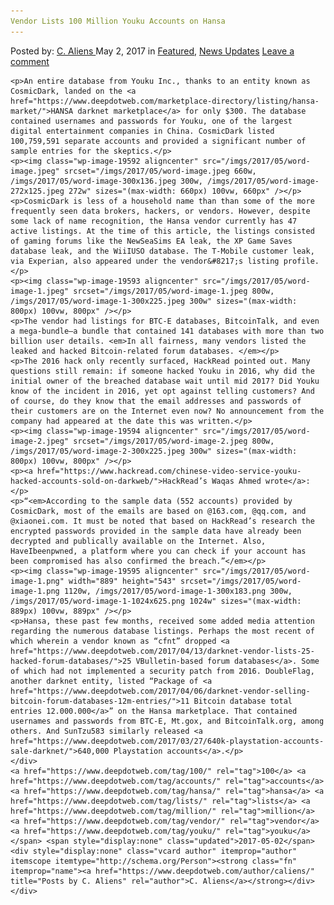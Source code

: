```yaml
---
Vendor Lists 100 Million Youku Accounts on Hansa
---
```

<article class="post-listing post-19584 post type-post status-publish format-standard has-post-thumbnail hentry  tag-3953 tag-accounts tag-hansa tag-lists tag-million tag-vendor tag-youku">
    <div class="post-inner">
        <span>Posted by: <a href="https://www.deepdotweb.com/author/caliens/" title="">C. Aliens </a></span>
    <span>May 2, 2017</span>
    <span>in <a href="https://www.deepdotweb.com/category/deepdot-news/" rel="category tag">Featured</a>, <a href="https://www.deepdotweb.com/category/news-updates/" rel="category tag">News Updates</a></span>
    <span><a href="https://www.deepdotweb.com/2017/05/02/vendor-lists-100-million-youku-accounts-hansa/#respond">Leave a comment</a></span>
    </p>
    <div class="clear"></div>
    
    <p>An entire database from Youku Inc., thanks to an entity known as CosmicDark, landed on the <a href="https://www.deepdotweb.com/marketplace-directory/listing/hansa-market/">HANSA darknet marketplace</a> for only $300. The database contained usernames and passwords for Youku, one of the largest digital entertainment companies in China. CosmicDark listed 100,759,591 separate accounts and provided a significant number of sample entries for the skeptics.</p>
    <p><img class="wp-image-19592 aligncenter" src="/imgs/2017/05/word-image.jpeg" srcset="/imgs/2017/05/word-image.jpeg 660w, /imgs/2017/05/word-image-300x136.jpeg 300w, /imgs/2017/05/word-image-272x125.jpeg 272w" sizes="(max-width: 660px) 100vw, 660px" /></p>
    <p>CosmicDark is less of a household name than than some of the more frequently seen data brokers, hackers, or vendors. However, despite some lack of name recognition, the Hansa vendor currently has 47 active listings. At the time of this article, the listings consisted of gaming forums like the NewSeaSims EA leak, the XP Game Saves database leak, and the WiiIUSO database. The T-Mobile customer leak, via Experian, also appeared under the vendor&#8217;s listing profile.</p>
    <p><img class="wp-image-19593 aligncenter" src="/imgs/2017/05/word-image-1.jpeg" srcset="/imgs/2017/05/word-image-1.jpeg 800w, /imgs/2017/05/word-image-1-300x225.jpeg 300w" sizes="(max-width: 800px) 100vw, 800px" /></p>
    <p>The vendor had listings for BTC-E databases, BitcoinTalk, and even a mega-bundle—a bundle that contained 141 databases with more than two billion user details. <em>In all fairness, many vendors listed the leaked and hacked Bitcoin-related forum databases. </em></p>
    <p>The 2016 hack only recently surfaced, HackRead pointed out. Many questions still remain: if someone hacked Youku in 2016, why did the initial owner of the breached database wait until mid 2017? Did Youku know of the incident in 2016, yet opt against telling customers? And of course, do they know that the email addresses and passwords of their customers are on the Internet even now? No announcement from the company had appeared at the date this was written.</p>
    <p><img class="wp-image-19594 aligncenter" src="/imgs/2017/05/word-image-2.jpeg" srcset="/imgs/2017/05/word-image-2.jpeg 800w, /imgs/2017/05/word-image-2-300x225.jpeg 300w" sizes="(max-width: 800px) 100vw, 800px" /></p>
    <p><a href="https://www.hackread.com/chinese-video-service-youku-hacked-accounts-sold-on-darkweb/">HackRead’s Waqas Ahmed wrote</a>:</p>
    <p>“<em>According to the sample data (552 accounts) provided by CosmicDark, most of the emails are based on @163.com, @qq.com, and @xiaonei.com. It must be noted that based on HackRead’s research the encrypted passwords provided in the sample data have already been decrypted and publically available on the Internet. Also, HaveIbeenpwned, a platform where you can check if your account has been compromised has also confirmed the breach.”</em></p>
    <p><img class="wp-image-19595 aligncenter" src="/imgs/2017/05/word-image-1.png" width="889" height="543" srcset="/imgs/2017/05/word-image-1.png 1120w, /imgs/2017/05/word-image-1-300x183.png 300w, /imgs/2017/05/word-image-1-1024x625.png 1024w" sizes="(max-width: 889px) 100vw, 889px" /></p>
    <p>Hansa, these past few months, received some added media attention regarding the numerous database listings. Perhaps the most recent of which wherein a vendor known as “cfnt” dropped <a href="https://www.deepdotweb.com/2017/04/13/darknet-vendor-lists-25-hacked-forum-databases/">25 VBulletin-based forum databases</a>. Some of which had not implemented a security patch from 2016. DoubleFlag, another darknet entity, listed “Package of <a href="https://www.deepdotweb.com/2017/04/06/darknet-vendor-selling-bitcoin-forum-databases-12m-entries/">11 Bitcoin database total entries 12.000.000</a>” on the Hansa marketplace. That contained usernames and passwords from BTC-E, Mt.gox, and BitcoinTalk.org, among others. And SunTzu583 similarly released <a href="https://www.deepdotweb.com/2017/03/27/640k-playstation-accounts-sale-darknet/">640,000 Playstation accounts</a>.</p>
    </div>
    <a href="https://www.deepdotweb.com/tag/100/" rel="tag">100</a> <a href="https://www.deepdotweb.com/tag/accounts/" rel="tag">accounts</a> <a href="https://www.deepdotweb.com/tag/hansa/" rel="tag">hansa</a> <a href="https://www.deepdotweb.com/tag/lists/" rel="tag">lists</a> <a href="https://www.deepdotweb.com/tag/million/" rel="tag">million</a> <a href="https://www.deepdotweb.com/tag/vendor/" rel="tag">vendor</a> <a href="https://www.deepdotweb.com/tag/youku/" rel="tag">youku</a></span> <span style="display:none" class="updated">2017-05-02</span>
    <div style="display:none" class="vcard author" itemprop="author" itemscope itemtype="http://schema.org/Person"><strong class="fn" itemprop="name"><a href="https://www.deepdotweb.com/author/caliens/" title="Posts by C. Aliens" rel="author">C. Aliens</a></strong></div>
    </div>
</article>

